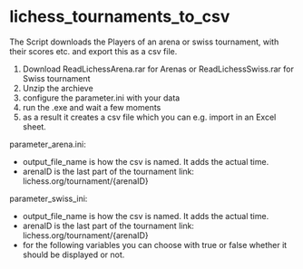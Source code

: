 # lichess_tournaments_to_csv
The Script downloads the Players of an arena or swiss tournament, with their scores etc. and export this as a csv file.

1. Download ReadLichessArena.rar for Arenas or ReadLichessSwiss.rar for Swiss tournament
2. Unzip the archieve
3. configure the parameter.ini with your data
4. run the .exe and wait a few moments
5. as a result it creates a csv file which you can e.g. import in an Excel sheet.

parameter_arena.ini:
- output_file_name is how the csv is named. It adds the actual time.
- arenaID is the last part of the tournament link: lichess.org/tournament/{arenaID}

parameter_swiss_ini:
- output_file_name is how the csv is named. It adds the actual time.
- arenaID is the last part of the tournament link: lichess.org/tournament/{arenaID}
- for the following variables you can choose with true or false whether it should be displayed or not.
